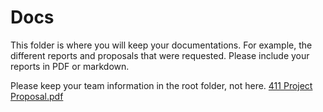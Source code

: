 # Docs
This folder is where you will keep your documentations. For example, the different reports and proposals that were requested. Please include your reports in PDF or markdown.

Please keep your team information in the root folder, not here.
[411 Project Proposal.pdf](https://github.com/cs411-alawini/sp23-cs411-team116-team116/files/10582869/411.Project.Proposal.pdf)
